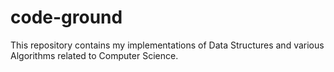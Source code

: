 # code-ground
This repository contains my implementations of Data Structures and various Algorithms related to Computer Science.
